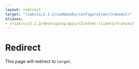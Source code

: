 ```yaml
---
layout: redirect
target: "riak/cs/2.1.2/cookbooks/configuration/transmit/"
aliases:
- /riak/cs/2.1.2/developing/apis/s3/other-clients/transmit
---
```


# Redirect

This page will redirect to `target`.
